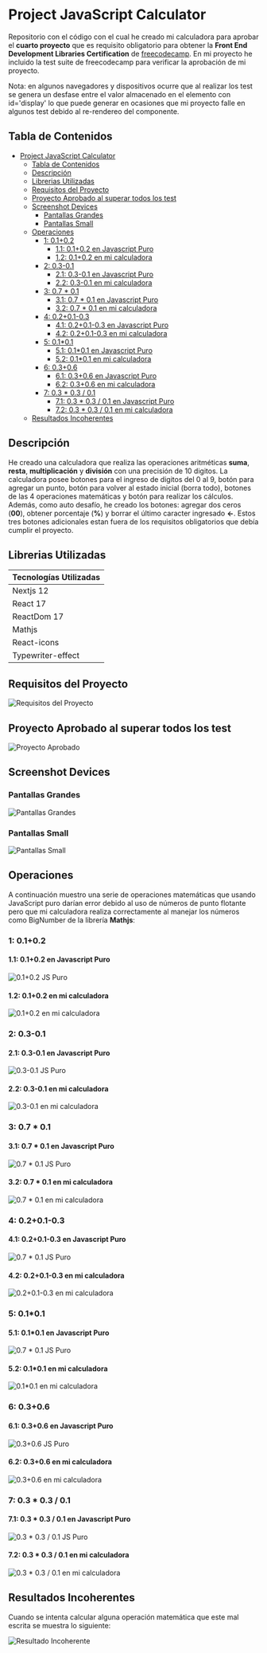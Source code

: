 # Project JavaScript Calculator

Repositorio con el código con el cual he creado mi calculadora para aprobar el **cuarto proyecto** que es requisito obligatorio para obtener la **Front End Development Libraries Certification** de [freecodecamp](https://www.freecodecamp.org/learn/front-end-development-libraries/front-end-development-libraries-projects/build-a-javascript-calculator). En mi proyecto he incluido la test suite de freecodecamp para verificar la aprobación de mi proyecto.

Nota: en algunos navegadores y dispositivos ocurre que al realizar los test se genera un desfase entre el valor almacenado en el elemento con id='display' lo que puede generar en ocasiones que mi proyecto falle en algunos test debido al re-rendereo del componente.

## Tabla de Contenidos

- [Project JavaScript Calculator](#project-javascript-calculator)
  - [Tabla de Contenidos](#tabla-de-contenidos)
  - [Descripción](#descripción)
  - [Librerias Utilizadas](#librerias-utilizadas)
  - [Requisitos del Proyecto](#requisitos-del-proyecto)
  - [Proyecto Aprobado al superar todos los test](#proyecto-aprobado-al-superar-todos-los-test)
  - [Screenshot Devices](#screenshot-devices)
    - [Pantallas Grandes](#pantallas-grandes)
    - [Pantallas Small](#pantallas-small)
  - [Operaciones](#operaciones)
    - [1: 0.1+0.2](#1-0102)
      - [1.1: 0.1+0.2 en Javascript Puro](#11-0102-en-javascript-puro)
      - [1.2: 0.1+0.2 en mi calculadora](#12-0102-en-mi-calculadora)
    - [2: 0.3-0.1](#2-03-01)
      - [2.1: 0.3-0.1 en Javascript Puro](#21-03-01-en-javascript-puro)
      - [2.2: 0.3-0.1 en mi calculadora](#22-03-01-en-mi-calculadora)
    - [3: 0.7 \* 0.1](#3-07--01)
      - [3.1: 0.7 \* 0.1 en Javascript Puro](#31-07--01-en-javascript-puro)
      - [3.2: 0.7 \* 0.1 en mi calculadora](#32-07--01-en-mi-calculadora)
    - [4: 0.2+0.1-0.3](#4-0201-03)
      - [4.1: 0.2+0.1-0.3 en Javascript Puro](#41-0201-03-en-javascript-puro)
      - [4.2: 0.2+0.1-0.3 en mi calculadora](#42-0201-03-en-mi-calculadora)
    - [5: 0.1\*0.1](#5-0101)
      - [5.1: 0.1\*0.1 en Javascript Puro](#51-0101-en-javascript-puro)
      - [5.2: 0.1\*0.1 en mi calculadora](#52-0101-en-mi-calculadora)
    - [6: 0.3+0.6](#6-0306)
      - [6.1: 0.3+0.6 en Javascript Puro](#61-0306-en-javascript-puro)
      - [6.2: 0.3+0.6 en mi calculadora](#62-0306-en-mi-calculadora)
    - [7: 0.3 \* 0.3 / 0.1](#7-03--03--01)
      - [7.1: 0.3 \* 0.3 / 0.1 en Javascript Puro](#71-03--03--01-en-javascript-puro)
      - [7.2: 0.3 \* 0.3 / 0.1 en mi calculadora](#72-03--03--01-en-mi-calculadora)
  - [Resultados Incoherentes](#resultados-incoherentes)

## Descripción

He creado una calculadora que realiza las operaciones aritméticas **suma**, **resta**, **multiplicación** y **división** con una precisión de 10 digitos. La calculadora posee botones para el ingreso de digitos del 0 al 9, botón para agregar un punto, botón para volver al estado inicial (borra todo), botones de las 4 operaciones matemáticas y botón para realizar los cálculos. Además, como auto desafío, he creado los botones: agregar dos ceros (**00**), obtener porcentaje (**%**) y borrar el último caracter ingresado **<-**. Estos tres botones adicionales estan fuera de los requisitos obligatorios que debía cumplir el proyecto.

## Librerias Utilizadas

| Tecnologías Utilizadas |
| ---------------------- |
| Nextjs 12              |
| React 17               |
| ReactDom 17            |
| Mathjs                 |
| React-icons            |
| Typewriter-effect      |

## Requisitos del Proyecto

![Requisitos del Proyecto](./screenshots/requisitos.webp)

## Proyecto Aprobado al superar todos los test

![Proyecto Aprobado](./screenshots/approved_project.webp)

## Screenshot Devices

### Pantallas Grandes

![Pantallas Grandes](./screenshots/project_big_screen.webp)

### Pantallas Small

![Pantallas Small](./screenshots/project_small_screen.jpg)

## Operaciones

A continuación muestro una serie de operaciones matemáticas que usando JavaScript puro darían error debido al uso de números de punto flotante pero que mi calculadora realiza correctamente al manejar los números como BigNumber de la librería **Mathjs**:

### 1: 0.1+0.2

#### 1.1: 0.1+0.2 en Javascript Puro

![0.1+0.2 JS Puro](./screenshots/0.1+0.2_js_puro.jpg)

#### 1.2: 0.1+0.2 en mi calculadora

![0.1+0.2 en mi calculadora](./screenshots/0.1+0.2_calculadora.webp)

### 2: 0.3-0.1

#### 2.1: 0.3-0.1 en Javascript Puro

![0.3-0.1 JS Puro](./screenshots/0.3-0.1_js_puro.jpg)

#### 2.2: 0.3-0.1 en mi calculadora

![0.3-0.1 en mi calculadora](./screenshots/0.3-0.1_calculadora.webp)

### 3: 0.7 \* 0.1

#### 3.1: 0.7 \* 0.1 en Javascript Puro

![0.7 * 0.1 JS Puro](./screenshots/0.7por0.1_js_puro.jpg)

#### 3.2: 0.7 \* 0.1 en mi calculadora

![0.7 * 0.1 en mi calculadora](./screenshots/0.7por0.1_calculadora.webp)

### 4: 0.2+0.1-0.3

#### 4.1: 0.2+0.1-0.3 en Javascript Puro

![0.7 * 0.1 JS Puro](./screenshots/0.2+0.1-0.3_js_puro.jpg)

#### 4.2: 0.2+0.1-0.3 en mi calculadora

![0.2+0.1-0.3 en mi calculadora](./screenshots/0.2+0.1-0.3_calculadora.webp)

### 5: 0.1\*0.1

#### 5.1: 0.1\*0.1 en Javascript Puro

![0.7 * 0.1 JS Puro](./screenshots/0.1por0.1_js_puro.jpg)

#### 5.2: 0.1\*0.1 en mi calculadora

![0.1*0.1 en mi calculadora](./screenshots/0.1por0.1_calculadora.webp)

### 6: 0.3+0.6

#### 6.1: 0.3+0.6 en Javascript Puro

![0.3+0.6 JS Puro](./screenshots/0.3+0.6_js_puro.jpg)

#### 6.2: 0.3+0.6 en mi calculadora

![0.3+0.6 en mi calculadora](./screenshots/0.3+0.6_calculadora.webp)

### 7: 0.3 \* 0.3 / 0.1

#### 7.1: 0.3 \* 0.3 / 0.1 en Javascript Puro

![0.3 * 0.3 / 0.1 JS Puro](./screenshots/0.3por0.3div0.1_js_puro.jpg)

#### 7.2: 0.3 \* 0.3 / 0.1 en mi calculadora

![0.3 * 0.3 / 0.1 en mi calculadora](./screenshots/0.3por0.3div0.1_calculadora.webp)

## Resultados Incoherentes

Cuando se intenta calcular alguna operación matemática que este mal escrita se muestra lo siguiente:

![Resultado Incoherente](./screenshots/nan_resultado.webp)
